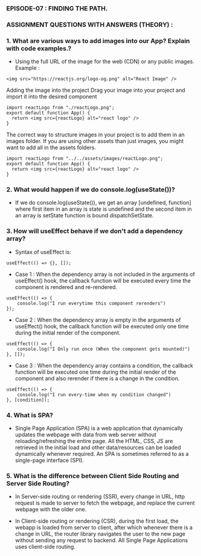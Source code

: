 ### EPISODE-07 : FINDING THE PATH.

### ASSIGNMENT QUESTIONS WITH ANSWERS (THEORY) :

### 1. What are various ways to add images into our App? Explain with code examples.?

- Using the full URL of the image for the web (CDN) or any public images. Example :

```
<img src="https://reactjs.org/logo-og.png" alt="React Image" />
```
Adding the image into the project Drag your image into your project and import it into the desired component

```
import reactLogo from "./reactLogo.png";
export default function App() {
  return <img src={reactLogo} alt="react logo" />
}
```
The correct way to structure images in your project is to add them in an images folder. If you are using other assets than just images, you might want to add all in the assets folders.

```
import reactLogo from "../../assets/images/reactLogo.png";
export default function App() {
  return <img src={reactLogo} alt="react logo" />
}
```

### 2.  What would happen if we do console.log(useState())?

-  If we do console.log(useState()), we get an array [undefined, function] where first item in an array is state is undefined and the second item in an array is setState function is bound dispatchSetState.

### 3. How will useEffect behave if we don't add a dependency array?

- Syntax of useEffect is:

```
useEffect(() => {}, []);
```
- Case 1 : When the dependency array is not included in the arguments of useEffect() hook, the callback function will be executed every time the component is rendered and re-rendered.

```
useEffect(() => {
	console.log("I run everytime this component rerenders")
});
```

- Case 2 : When the dependency array is empty in the arguments of useEffect() hook, the callback function will be executed only one time during the initial render of the component.

```
useEffect(() => {
	console.log("I Only run once (When the component gets mounted)")
}, []);
```

- Case 3 : When the dependency array contains a condition, the callback function will be executed one time during the initial render of the component and also rerender if there is a change in the condition.

```
useEffect(() => {
	console.log("I run every-time when my condition changed")
}, [condition]);
```

### 4. What is SPA?

- Single Page Application (SPA) is a web application that dynamically updates the webpage with data from web server without reloading/refreshing the entire page. All the HTML, CSS, JS are retrieved in the initial load and other data/resources can be loaded dynamically whenever required. An SPA is sometimes referred to as a single-page interface (SPI).

### 5. What is the difference between Client Side Routing and Server Side Routing?

- In Server-side routing or rendering (SSR), every change in URL, http request is made to server to fetch the webpage, and replace the current webpage with the older one.

- In Client-side routing or rendering (CSR), during the first load, the webapp is loaded from server to client, after which whenever there is a change in URL, the router library navigates the user to the new page without sending any request to backend. All Single Page Applications uses client-side routing.

